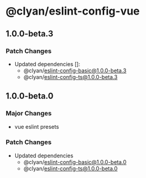 # @clyan/eslint-config-vue

## 1.0.0-beta.3

### Patch Changes

- Updated dependencies []:
  - @clyan/eslint-config-basic@1.0.0-beta.3
  - @clyan/eslint-config-ts@1.0.0-beta.3

## 1.0.0-beta.0

### Major Changes

- vue eslint presets

### Patch Changes

- Updated dependencies
  - @clyan/eslint-config-basic@1.0.0-beta.0
  - @clyan/eslint-config-ts@1.0.0-beta.0
